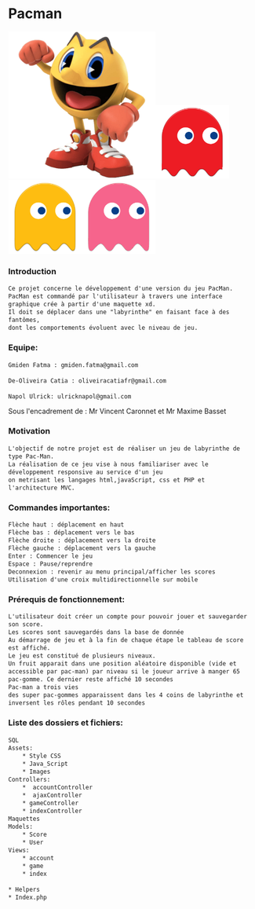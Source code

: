 # Pacman
<img src="assets/img/game/username.png" width=300><img src="assets/img/game/red-ghost.png" width=150><img src="assets/img/game/yellow-ghost.png" width=150><img src="assets/img/game/pink-ghost.png" width=150>
### Introduction

	Ce projet concerne le développement d'une version du jeu PacMan.
	PacMan est commandé par l'utilisateur à travers une interface graphique crée à partir d'une maquette xd. 
	Il doit se déplacer dans une "labyrinthe" en faisant face à des  fantômes,
	dont les comportements évoluent avec le niveau de jeu.

### Equipe:

 	Gmiden Fatma : gmiden.fatma@gmail.com
 
	De-Oliveira Catia : oliveiracatiafr@gmail.com
	
	Napol Ulrick: ulricknapol@gmail.com
	
Sous l'encadrement de : Mr Vincent Caronnet et Mr Maxime Basset

### Motivation
	L'objectif de notre projet est de réaliser un jeu de labyrinthe de type Pac-Man.
	La réalisation de ce jeu vise à nous familiariser avec le développement responsive au service d'un jeu
	on metrisant les langages html,javaScript, css et PHP et l'architecture MVC.


### Commandes importantes:

    Flèche haut : déplacement en haut 
    Flèche bas : déplacement vers le bas 
    Flèche droite : déplacement vers la droite 
    Flèche gauche : déplacement vers la gauche 
    Enter : Commencer le jeu  
    Espace : Pause/reprendre 
    Deconnexion : revenir au menu principal/afficher les scores
    Utilisation d'une croix multidirectionnelle sur mobile


 ### Prérequis de fonctionnement:
 
    L'utilisateur doit créer un compte pour pouvoir jouer et sauvegarder son score.
    Les scores sont sauvegardés dans la base de donnée
    Au démarrage de jeu et à la fin de chaque étape le tableau de score est affiché.
    Le jeu est constitué de plusieurs niveaux.
    Un fruit apparait dans une position aléatoire disponible (vide et accessible par pac-man) par niveau si le joueur arrive à manger 65 pac-gomme. Ce dernier reste affiché 10 secondes
    Pac-man a trois vies
    des super pac-gommes apparaissent dans les 4 coins de labyrinthe et inversent les rôles pendant 10 secondes
   
### Liste des dossiers et fichiers:

    SQL
    Assets:  
        * Style CSS
        * Java_Script
        * Images
    Controllers:
        *  accountController
        *  ajaxController
        * gameController
        * indexController
    Maquettes
    Models:
        * Score
        * User
    Views:
        * account
        * game
        * index

    * Helpers
    * Index.php
